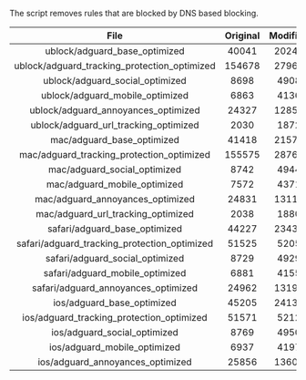 The script removes rules that are blocked by DNS based blocking.


| File | Original | Modified |
|:----:|:-----:|:-----:|
| ublock/adguard_base_optimized | 40041 | 20247 |
| ublock/adguard_tracking_protection_optimized | 154678 | 27960 |
| ublock/adguard_social_optimized | 8698 | 4908 |
| ublock/adguard_mobile_optimized | 6863 | 4136 |
| ublock/adguard_annoyances_optimized | 24327 | 12856 |
| ublock/adguard_url_tracking_optimized | 2030 | 1872 |
| mac/adguard_base_optimized | 41418 | 21579 |
| mac/adguard_tracking_protection_optimized | 155575 | 28767 |
| mac/adguard_social_optimized | 8742 | 4944 |
| mac/adguard_mobile_optimized | 7572 | 4371 |
| mac/adguard_annoyances_optimized | 24831 | 13113 |
| mac/adguard_url_tracking_optimized | 2038 | 1880 |
| safari/adguard_base_optimized | 44227 | 23439 |
| safari/adguard_tracking_protection_optimized | 51525 | 5205 |
| safari/adguard_social_optimized | 8729 | 4929 |
| safari/adguard_mobile_optimized | 6881 | 4155 |
| safari/adguard_annoyances_optimized | 24962 | 13192 |
| ios/adguard_base_optimized | 45205 | 24139 |
| ios/adguard_tracking_protection_optimized | 51571 | 5212 |
| ios/adguard_social_optimized | 8769 | 4950 |
| ios/adguard_mobile_optimized | 6937 | 4197 |
| ios/adguard_annoyances_optimized | 25856 | 13601 |